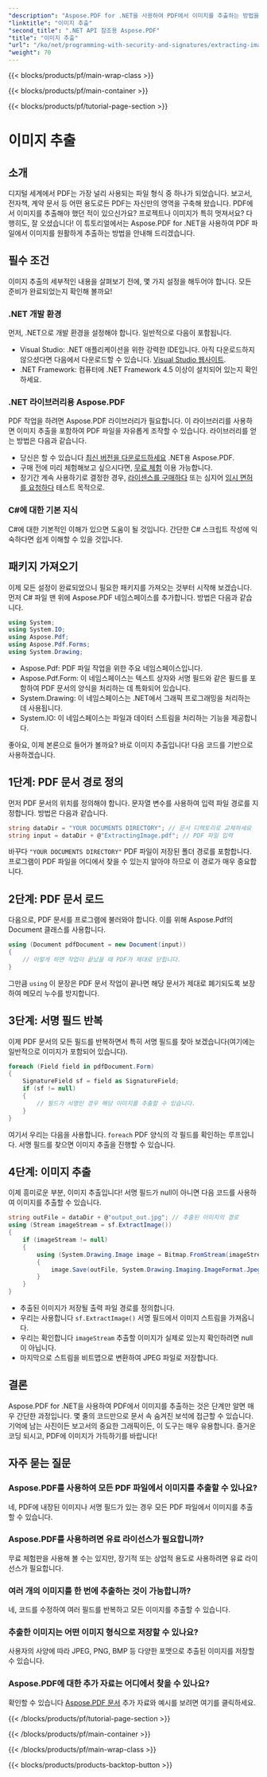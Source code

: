```yaml
---
"description": "Aspose.PDF for .NET을 사용하여 PDF에서 이미지를 추출하는 방법을 쉽게 알아보세요. 원활한 이미지 추출을 위한 단계별 가이드를 따라해 보세요."
"linktitle": "이미지 추출"
"second_title": ".NET API 참조용 Aspose.PDF"
"title": "이미지 추출"
"url": "/ko/net/programming-with-security-and-signatures/extracting-image/"
"weight": 70
---
```


{{< blocks/products/pf/main-wrap-class >}}

{{< blocks/products/pf/main-container >}}

{{< blocks/products/pf/tutorial-page-section >}}

# 이미지 추출

## 소개

디지털 세계에서 PDF는 가장 널리 사용되는 파일 형식 중 하나가 되었습니다. 보고서, 전자책, 계약 문서 등 어떤 용도로든 PDF는 자신만의 영역을 구축해 왔습니다. PDF에서 이미지를 추출해야 했던 적이 있으신가요? 프로젝트나 이미지가 특히 멋져서요? 다행히도, 잘 오셨습니다! 이 튜토리얼에서는 Aspose.PDF for .NET을 사용하여 PDF 파일에서 이미지를 원활하게 추출하는 방법을 안내해 드리겠습니다.

## 필수 조건

이미지 추출의 세부적인 내용을 살펴보기 전에, 몇 가지 설정을 해두어야 합니다. 모든 준비가 완료되었는지 확인해 볼까요!

### .NET 개발 환경

먼저, .NET으로 개발 환경을 설정해야 합니다. 일반적으로 다음이 포함됩니다.

- Visual Studio: .NET 애플리케이션을 위한 강력한 IDE입니다. 아직 다운로드하지 않으셨다면 다음에서 다운로드할 수 있습니다. [Visual Studio 웹사이트](https://visualstudio.microsoft.com/).
- .NET Framework: 컴퓨터에 .NET Framework 4.5 이상이 설치되어 있는지 확인하세요.

### .NET 라이브러리용 Aspose.PDF

PDF 작업을 하려면 Aspose.PDF 라이브러리가 필요합니다. 이 라이브러리를 사용하면 이미지 추출을 포함하여 PDF 파일을 자유롭게 조작할 수 있습니다. 라이브러리를 얻는 방법은 다음과 같습니다.

- 당신은 할 수 있습니다 [최신 버전을 다운로드하세요](https://releases.aspose.com/pdf/net/) .NET용 Aspose.PDF.
- 구매 전에 미리 체험해보고 싶으시다면, [무료 체험](https://releases.aspose.com/) 이용 가능합니다.
- 장기간 계속 사용하기로 결정한 경우, [라이센스를 구매하다](https://purchase.aspose.com/buy) 또는 심지어 [임시 면허를 요청하다](https://purchase.aspose.com/temporary-license/) 테스트 목적으로.

### C#에 대한 기본 지식

C#에 대한 기본적인 이해가 있으면 도움이 될 것입니다. 간단한 C# 스크립트 작성에 익숙하다면 쉽게 이해할 수 있을 것입니다.

## 패키지 가져오기

이제 모든 설정이 완료되었으니 필요한 패키지를 가져오는 것부터 시작해 보겠습니다. 먼저 C# 파일 맨 위에 Aspose.PDF 네임스페이스를 추가합니다. 방법은 다음과 같습니다.

```csharp
using System;
using System.IO;
using Aspose.Pdf;
using Aspose.Pdf.Forms;
using System.Drawing;
```

- Aspose.Pdf: PDF 파일 작업을 위한 주요 네임스페이스입니다.
- Aspose.Pdf.Form: 이 네임스페이스는 텍스트 상자와 서명 필드와 같은 필드를 포함하여 PDF 문서의 양식을 처리하는 데 특화되어 있습니다.
- System.Drawing: 이 네임스페이스는 .NET에서 그래픽 프로그래밍을 처리하는 데 사용됩니다.
- System.IO: 이 네임스페이스는 파일과 데이터 스트림을 처리하는 기능을 제공합니다.

좋아요, 이제 본론으로 들어가 볼까요? 바로 이미지 추출입니다! 다음 코드를 기반으로 사용하겠습니다.

## 1단계: PDF 문서 경로 정의

먼저 PDF 문서의 위치를 정의해야 합니다. 문자열 변수를 사용하여 입력 파일 경로를 지정합니다. 방법은 다음과 같습니다.

```csharp
string dataDir = "YOUR DOCUMENTS DIRECTORY"; // 문서 디렉토리로 교체하세요
string input = dataDir + @"ExtractingImage.pdf"; // PDF 파일 입력
```
바꾸다 `"YOUR DOCUMENTS DIRECTORY"` PDF 파일이 저장된 폴더 경로를 포함합니다. 프로그램이 PDF 파일을 어디에서 찾을 수 있는지 알아야 하므로 이 경로가 매우 중요합니다.

## 2단계: PDF 문서 로드

다음으로, PDF 문서를 프로그램에 불러와야 합니다. 이를 위해 Aspose.Pdf의 Document 클래스를 사용합니다.

```csharp
using (Document pdfDocument = new Document(input))
{
    // 이렇게 하면 작업이 끝났을 때 PDF가 제대로 닫힙니다.
}
```
그만큼 `using` 이 문장은 PDF 문서 작업이 끝나면 해당 문서가 제대로 폐기되도록 보장하여 메모리 누수를 방지합니다.

## 3단계: 서명 필드 반복

이제 PDF 문서의 모든 필드를 반복하면서 특히 서명 필드를 찾아 보겠습니다(여기에는 일반적으로 이미지가 포함되어 있습니다).

```csharp
foreach (Field field in pdfDocument.Form)
{
    SignatureField sf = field as SignatureField;
    if (sf != null)
    {
        // 필드가 서명인 경우 해당 이미지를 추출할 수 있습니다.
    }
}
```
여기서 우리는 다음을 사용합니다. `foreach` PDF 양식의 각 필드를 확인하는 루프입니다. 서명 필드를 찾으면 이미지 추출을 진행할 수 있습니다.

## 4단계: 이미지 추출

이제 흥미로운 부분, 이미지 추출입니다! 서명 필드가 null이 아니면 다음 코드를 사용하여 이미지를 추출할 수 있습니다.

```csharp
string outFile = dataDir + @"output_out.jpg"; // 추출된 이미지의 경로
using (Stream imageStream = sf.ExtractImage())
{
    if (imageStream != null)
    {
        using (System.Drawing.Image image = Bitmap.FromStream(imageStream))
        {
            image.Save(outFile, System.Drawing.Imaging.ImageFormat.Jpeg);
        }
    }
}
```

- 추출된 이미지가 저장될 출력 파일 경로를 정의합니다.
- 우리는 사용합니다 `sf.ExtractImage()` 서명 필드에서 이미지 스트림을 가져옵니다.
- 우리는 확인합니다 `imageStream` 추출할 이미지가 실제로 있는지 확인하려면 null이 아닙니다.
- 마지막으로 스트림을 비트맵으로 변환하여 JPEG 파일로 저장합니다.

## 결론

Aspose.PDF for .NET을 사용하여 PDF에서 이미지를 추출하는 것은 단계만 알면 매우 간단한 과정입니다. 몇 줄의 코드만으로 문서 속 숨겨진 보석에 접근할 수 있습니다. 기억에 남는 사진이든 보고서의 중요한 그래픽이든, 이 도구는 매우 유용합니다. 즐거운 코딩 되시고, PDF에 이미지가 가득하기를 바랍니다!

## 자주 묻는 질문

### Aspose.PDF를 사용하여 모든 PDF 파일에서 이미지를 추출할 수 있나요?  
네, PDF에 내장된 이미지나 서명 필드가 있는 경우 모든 PDF 파일에서 이미지를 추출할 수 있습니다.

### Aspose.PDF를 사용하려면 유료 라이선스가 필요합니까?  
무료 체험판을 사용해 볼 수는 있지만, 장기적 또는 상업적 용도로 사용하려면 유료 라이선스가 필요합니다.

### 여러 개의 이미지를 한 번에 추출하는 것이 가능합니까?  
네, 코드를 수정하여 여러 필드를 반복하고 모든 이미지를 추출할 수 있습니다.

### 추출한 이미지는 어떤 이미지 형식으로 저장할 수 있나요?  
사용자의 사양에 따라 JPEG, PNG, BMP 등 다양한 포맷으로 추출된 이미지를 저장할 수 있습니다.

### Aspose.PDF에 대한 추가 자료는 어디에서 찾을 수 있나요?  
확인할 수 있습니다 [Aspose.PDF 문서](https://reference.aspose.com/pdf/net/) 추가 자료와 예시를 보려면 여기를 클릭하세요.

{{< /blocks/products/pf/tutorial-page-section >}}

{{< /blocks/products/pf/main-container >}}

{{< /blocks/products/pf/main-wrap-class >}}

{{< blocks/products/products-backtop-button >}}
